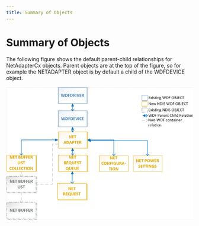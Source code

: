 ```yaml
---
title: Summary of Objects
---
```


# Summary of Objects

The following figure shows the default parent-child relationships for NetAdapterCx objects.  Parent objects are at the top of the figure, so for example the NETADAPTER object is by default a child of the WDFDEVICE object.

![summary of objs for NetAdapter client driver](images/netcx-adapter-object-model.png)


